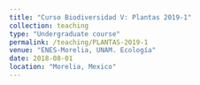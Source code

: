 ```yaml
---
title: "Curso Biodiversidad V: Plantas 2019-1"
collection: teaching
type: "Undergraduate course"
permalink: /teaching/PLANTAS-2019-1
venue: "ENES-Morelia, UNAM. Ecología"
date: 2018-08-01
location: "Morelia, Mexico"
---
```

